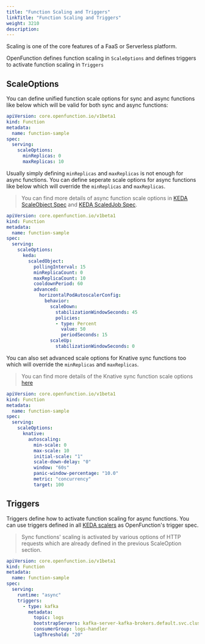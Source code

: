 ```yaml
---
title: "Function Scaling and Triggers"
linkTitle: "Function Scaling and Triggers"
weight: 3210
description: 
---
```


Scaling is one of the core features of a FaaS or Serverless platform.

OpenFunction defines function scaling in `ScaleOptions` and defines triggers to activate function scaling in `Triggers`

## ScaleOptions

You can define unified function scale options for sync and async functions like below which will be valid for both sync and async functions:

```yaml
apiVersion: core.openfunction.io/v1beta1
kind: Function
metadata:
  name: function-sample
spec:
  serving:
    scaleOptions:
      minReplicas: 0
      maxReplicas: 10
```

Usually simply defining `minReplicas` and `maxReplicas` is not enough for async functions. You can define seperate scale options for async functions like below which will override the `minReplicas` and `maxReplicas`.

> You can find more details of async function scale options in [KEDA ScaleObject Spec](https://keda.sh/docs/2.7/concepts/scaling-deployments/#scaledobject-spec) and [KEDA ScaledJob Spec](https://keda.sh/docs/2.7/concepts/scaling-jobs/#scaledjob-spec).

```yaml
apiVersion: core.openfunction.io/v1beta1
kind: Function
metadata:
  name: function-sample
spec:
  serving:
    scaleOptions:
      keda:
        scaledObject:
          pollingInterval: 15
          minReplicaCount: 0
          maxReplicaCount: 10
          cooldownPeriod: 60
          advanced:
            horizontalPodAutoscalerConfig:
              behavior:
                scaleDown:
                  stabilizationWindowSeconds: 45
                  policies:
                  - type: Percent
                    value: 50
                    periodSeconds: 15
                scaleUp:
                  stabilizationWindowSeconds: 0
```

You can also set advanced scale options for Knative sync functions too which will override the `minReplicas` and `maxReplicas`.

> You can find more details of the Knative sync function scale options [here](https://knative.dev/docs/serving/autoscaling/scale-bounds/#scale-down-delay)

```yaml
apiVersion: core.openfunction.io/v1beta1
kind: Function
metadata:
  name: function-sample
spec:
  serving:
    scaleOptions:
      knative:
        autoscaling:
          min-scale: 0
          max-scale: 10
          initial-scale: "1"
          scale-down-delay: "0"
          window: "60s"
          panic-window-percentage: "10.0"
          metric: "concurrency"
          target: 100
```

## Triggers

Triggers define how to activate function scaling for async functions. You can use triggers defined in all [KEDA scalers](https://keda.sh/docs/2.7/scalers/) as OpenFunction's trigger spec.

> Sync functions' scaling is activated by various options of HTTP requests which are already defined in the previous ScaleOption section.

```yaml
apiVersion: core.openfunction.io/v1beta1
kind: Function
metadata:
  name: function-sample
spec:
  serving:
    runtime: "async"
    triggers:
      - type: kafka
        metadata:
          topic: logs
          bootstrapServers: kafka-server-kafka-brokers.default.svc.cluster.local:9092
          consumerGroup: logs-handler
          lagThreshold: "20"
```